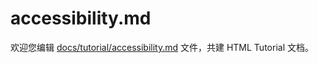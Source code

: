 accessibility.md
===

欢迎您编辑 <a target="__blank" href="https://github.com/jaywcjlove/html-tutorial/blob/master/docs/tutorial/accessibility.md">docs/tutorial/accessibility.md</a> 文件，共建 HTML Tutorial 文档。
